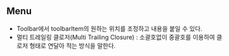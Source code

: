 ## Menu
  - Toolbar에서 toolbarItem의 원하는 위치를 조정하고 내용을 붙일 수 있다. 
  - 멀티 트레일링 클로저(Multi Trailing Closure) : 소괄호없이 중괄호를 이용하여 클로저 형태로 연달아 적는 방식을 말한다.
